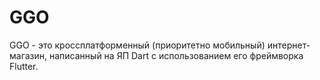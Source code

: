 # GGO
 GGO - это кроссплатформенный (приоритетно мобильный) интернет-магазин, написанный на ЯП Dart с использованием его фреймворка Flutter.
